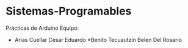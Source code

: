 # Sistemas-Programables
Prácticas de Arduino
Equipo: 
* Arias Cuellar Cesar Eduardo
*Benito Tecuautzin Belen Del Rosario
